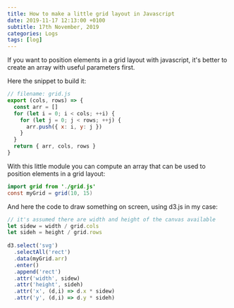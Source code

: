 ```yaml
---
title: How to make a little grid layout in Javascript
date: 2019-11-17 12:13:00 +0100
subtitle: 17th November, 2019
categories: Logs
tags: [log]
---
```


If you want to position elements in a grid layout with javascript, it's better to create an array with useful parameters first.

Here the snippet to build it:

```javascript
// filename: grid.js
export (cols, rows) => {
  const arr = []
  for (let i = 0; i < cols; ++i) {
    for (let j = 0; j < rows; ++j) {
      arr.push({ x: i, y: j })
    }
  }
  return { arr, cols, rows }
}
```

With this little module you can compute an array that can be used to position elements in a grid layout:

```java
import grid from './grid.js'
const myGrid = grid(10, 15) 
```

And here the code to draw something on screen, using d3.js in my case:

```javascript
// it's assumed there are width and height of the canvas available
let sidew = width / grid.cols
let sideh = height / grid.rows
            
d3.select('svg')
  .selectAll('rect')
  .data(myGrid.arr)
  .enter()
  .append('rect')
  .attr('width', sidew)
  .attr('height', sideh)
  .attr('x', (d,i) => d.x * sidew)
  .attr('y', (d,i) => d.y * sideh)
```

